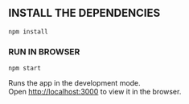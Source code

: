 ## INSTALL THE DEPENDENCIES 

`npm install`

### RUN IN BROWSER

`npm start`

Runs the app in the development mode.<br />
Open [http://localhost:3000](http://localhost:3000) to view it in the browser.
